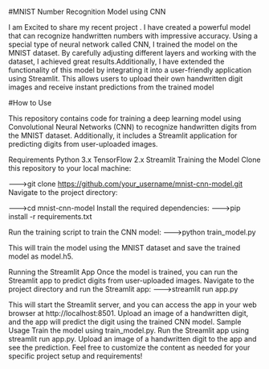 #MNIST Number Recognition Model using CNN

I am Excited to share my recent project . I have created a powerful model that can recognize handwritten numbers with impressive accuracy. Using a special type of neural network called CNN, I trained the model on the MNIST dataset. By carefully adjusting different layers and working with the dataset, I achieved great results.Additionally, I have extended the functionality of this model by integrating it into a user-friendly application using Streamlit. This allows users to upload their own handwritten digit images and receive instant predictions from the trained model

#How to Use

This repository contains code for training a deep learning model using Convolutional Neural Networks (CNN) to recognize handwritten digits from the MNIST dataset. Additionally, it includes a Streamlit application for predicting digits from user-uploaded images.

Requirements
   Python 3.x
   TensorFlow 2.x
   Streamlit
Training the Model
 Clone this repository to your local machine:
 
 --->git clone https://github.com/your_username/mnist-cnn-model.git
Navigate to the project directory:

 --->cd mnist-cnn-model
Install the required dependencies:
 --->pip install -r requirements.txt
 
Run the training script to train the CNN model:
 --->python train_model.py
 
This will train the model using the MNIST dataset and save the trained model as model.h5.

Running the Streamlit App 
Once the model is trained, you can run the Streamlit app to predict digits from user-uploaded images.
Navigate to the project directory and run the Streamlit app:
  --->streamlit run app.py
  
This will start the Streamlit server, and you can access the app in your web browser at http://localhost:8501.
Upload an image of a handwritten digit, and the app will predict the digit using the trained CNN model.
Sample Usage
Train the model using train_model.py.
Run the Streamlit app using streamlit run app.py.
Upload an image of a handwritten digit to the app and see the prediction.
Feel free to customize the content as needed for your specific project setup and requirements!
